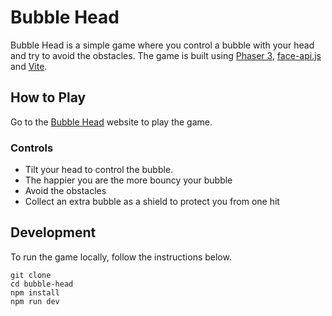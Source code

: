 # Bubble Head

Bubble Head is a simple game where you control a bubble with your head and try to avoid the obstacles. The game is built using [Phaser 3](https://phaser.io), [face-api.js](https://github.com/justadudewhohacks/face-api.js) and [Vite](https://vitejs.dev).

## How to Play

Go to the [Bubble Head](https://trvsm.github.io/bubble-head/) website to play the game.

### Controls

- Tilt your head to control the bubble.
- The happier you are the more bouncy your bubble
- Avoid the obstacles
- Collect an extra bubble as a shield to protect you from one hit

## Development

To run the game locally, follow the instructions below.

```
git clone
cd bubble-head
npm install
npm run dev
```

